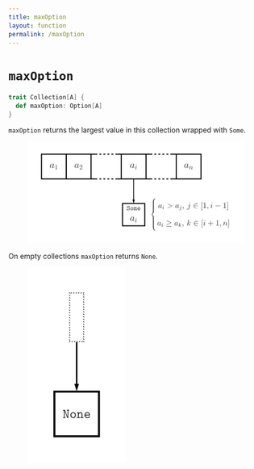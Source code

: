 ```yaml
---
title: maxOption
layout: function
permalink: /maxOption
---
```


# `maxOption`

~~~ scala
trait Collection[A] {
  def maxOption: Option[A]
}
~~~

`maxOption` returns the largest value in this collection wrapped with `Some`.

<figure class="diagram">
  <img src="images/maxOption.svg" alt="maxOption function">
  <!-- <figcaption class="diagram-desc"></figcaption> -->
</figure>

On empty collections `maxOption` returns `None`.

<figure class="diagram">
  <img src="images/maxOption.2.svg" alt="maxOption function">
  <!-- <figcaption class="diagram-desc"></figcaption> -->
</figure>
